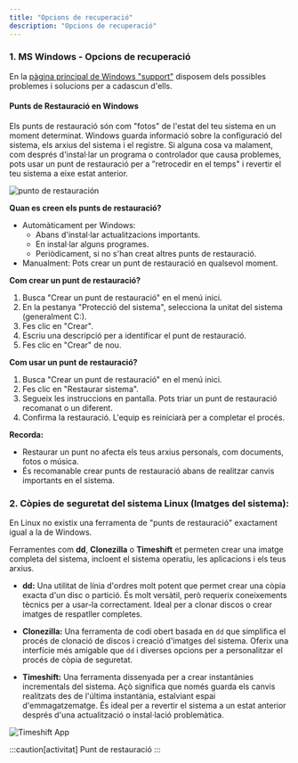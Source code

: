 ```yaml
---
title: "Opcions de recuperació"
description: "Opcions de recuperació"
---
```


### 1. MS Windows - Opcions de recuperació

En la [pàgina principal de Windows "support"](https://support.microsoft.com/es-es/windows/opciones-de-recuperación-en-windows-31ce2444-7de3-818c-d626-e3b5a3024da5#WindowsVersion=Windows_11) disposem dels possibles problemes i solucions per a cadascun d'ells.


#### Punts de Restauració en Windows

Els punts de restauració són com "fotos" de l'estat del teu sistema en un moment determinat. Windows guarda informació sobre la configuració del sistema, els arxius del sistema i el registre. Si alguna cosa va malament, com després d'instal·lar un programa o controlador que causa problemes, pots usar un punt de restauració per a "retrocedir en el temps" i revertir el teu sistema a eixe estat anterior.

![punto de restauración](https://i.blogs.es/b10e34/configurar-puntos-de-restauracion/1366_2000.webp)

**Quan es creen els punts de restauració?**

- Automàticament per Windows:
    - Abans d'instal·lar actualitzacions importants.
    - En instal·lar alguns programes.
    - Periòdicament, si no s'han creat altres punts de restauració.
- Manualment: Pots crear un punt de restauració en qualsevol moment.

**Com crear un punt de restauració?**

1. Busca "Crear un punt de restauració" en el menú inici.
2. En la pestanya "Protecció del sistema", selecciona la unitat del sistema (generalment C:).
3. Fes clic en "Crear".
4. Escriu una descripció per a identificar el punt de restauració.
5. Fes clic en "Crear" de nou.

**Com usar un punt de restauració?**

1. Busca "Crear un punt de restauració" en el menú inici.
2. Fes clic en "Restaurar sistema".
3. Segueix les instruccions en pantalla. Pots triar un punt de restauració recomanat o un diferent.
4. Confirma la restauració. L'equip es reiniciarà per a completar el procés.

**Recorda:**

- Restaurar un punt no afecta els teus arxius personals, com documents, fotos o música.
- És recomanable crear punts de restauració abans de realitzar canvis importants en el sistema.


### 2. Còpies de seguretat del sistema Linux (Imatges del sistema):

En Linux no existix una ferramenta de "punts de restauració" exactament igual a la de Windows.

Ferramentes com **dd**, **Clonezilla** o **Timeshift** et permeten crear una imatge completa del sistema, incloent el sistema operatiu, les aplicacions i els teus arxius.

* **dd:** Una utilitat de línia d'ordres molt potent que permet crear una còpia exacta d'un disc o partició. És molt versàtil, però requerix coneixements tècnics per a usar-la correctament. Ideal per a clonar discos o crear imatges de respatller completes.

* **Clonezilla:** Una ferramenta de codi obert basada en `dd` que simplifica el procés de clonació de discos i creació d'imatges del sistema. Oferix una interfície més amigable que `dd` i diverses opcions per a personalitzar el procés de còpia de seguretat.

* **Timeshift:** Una ferramenta dissenyada per a crear instantànies incrementals del sistema. Açò significa que només guarda els canvis realitzats des de l'última instantània, estalviant espai d'emmagatzematge. És ideal per a revertir el sistema a un estat anterior després d'una actualització o instal·lació problemàtica.

![Timeshift App](https://www.redeszone.net/app/uploads-redeszone.net/2017/10/TimeShift-Linux.png)

:::caution[activitat]
Punt de restauració
:::
